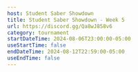 ```yaml
---
host: Student Saber Showdown
title: Student Saber Showdown - Week 5
url: https://discord.gg/Qa8wJ858v6
category: tournament
startDateTime: 2024-08-06T23:00:00-05:00
useStartTime: false
endDateTime: 2024-08-12T22:59:00-05:00
useEndTime: false
---
```

